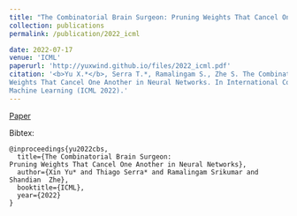 ```yaml
---
title: "The Combinatorial Brain Surgeon: Pruning Weights That Cancel One Another in Neural Networks"
collection: publications
permalink: /publication/2022_icml

date: 2022-07-17
venue: 'ICML'
paperurl: 'http://yuxwind.github.io/files/2022_icml.pdf'
citation: '<b>Yu X.*</b>, Serra T.*, Ramalingam S., Zhe S. The Combinatorial Brain Surgeon: Pruning
Weights That Cancel One Another in Neural Networks. In International Conference on
Machine Learning (ICML 2022).'
---
```

<!--- excerpt: 'This paper is about the number 3. The number 4 is left for future work.' --->
<!--- This paper is about the number 3. The number 4 is left for future work. --->

<!--- [Download paper here](http://yuxwind.github.io/files/pruning-nips2021.pdf) 

Recommended citation: --->

[Paper](http://yuxwind.github.io/files/2022_icml.pdf) 


Bibtex:
```
@inproceedings{yu2022cbs,
  title={The Combinatorial Brain Surgeon:
Pruning Weights That Cancel One Another in Neural Networks},
  author={Xin Yu* and Thiago Serra* and Ramalingam Srikumar and Shandian  Zhe},
  booktitle={ICML},
  year={2022}
}
```
